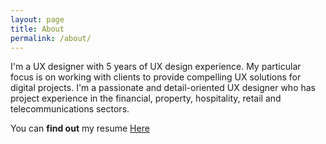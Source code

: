 ```yaml
---
layout: page
title: About
permalink: /about/
---
```


I'm a UX designer with 5 years of UX design experience. My particular focus is on working with clients to provide compelling UX solutions for digital projects. I'm a passionate and detail-oriented UX designer who has project experience in the financial, property, hospitality, retail and telecommunications sectors.


You can **find out** my resume [Here](https://github.com/dirkfabisch/mediator) 


